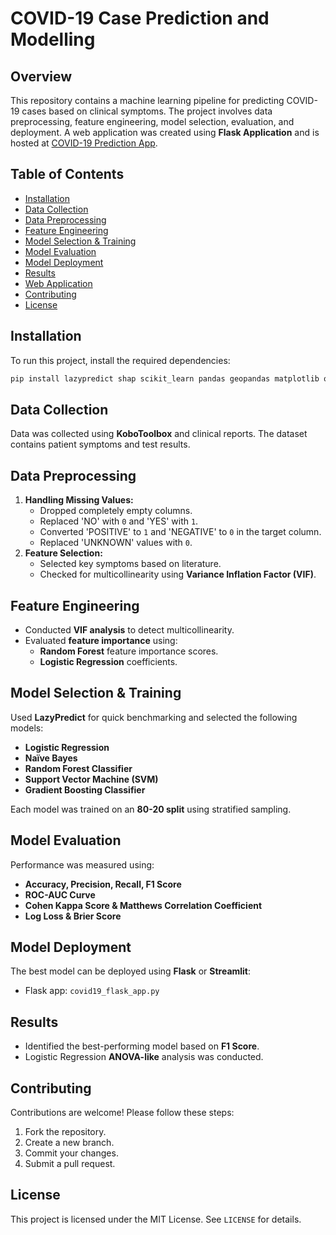# COVID-19 Case Prediction and Modelling

## Overview
This repository contains a machine learning pipeline for predicting COVID-19 cases based on clinical symptoms. The project involves data preprocessing, feature engineering, model selection, evaluation, and deployment. A web application was created using **Flask Application** and is hosted at [COVID-19 Prediction App](https://covid19test.streamlit.app/).

## Table of Contents
- [Installation](#installation)
- [Data Collection](#data-collection)
- [Data Preprocessing](#data-preprocessing)
- [Feature Engineering](#feature-engineering)
- [Model Selection & Training](#model-selection--training)
- [Model Evaluation](#model-evaluation)
- [Model Deployment](#model-deployment)
- [Results](#results)
- [Web Application](#web-application)
- [Contributing](#contributing)
- [License](#license)

## Installation
To run this project, install the required dependencies:
```bash
pip install lazypredict shap scikit_learn pandas geopandas matplotlib openpyxl statsmodels joblib
```

## Data Collection
Data was collected using **KoboToolbox** and clinical reports. The dataset contains patient symptoms and test results.

## Data Preprocessing
1. **Handling Missing Values:**
   - Dropped completely empty columns.
   - Replaced 'NO' with `0` and 'YES' with `1`.
   - Converted 'POSITIVE' to `1` and 'NEGATIVE' to `0` in the target column.
   - Replaced 'UNKNOWN' values with `0`.
2. **Feature Selection:**
   - Selected key symptoms based on literature.
   - Checked for multicollinearity using **Variance Inflation Factor (VIF)**.

## Feature Engineering
- Conducted **VIF analysis** to detect multicollinearity.
- Evaluated **feature importance** using:
  - **Random Forest** feature importance scores.
  - **Logistic Regression** coefficients.

## Model Selection & Training
Used **LazyPredict** for quick benchmarking and selected the following models:
- **Logistic Regression**
- **Naïve Bayes**
- **Random Forest Classifier**
- **Support Vector Machine (SVM)**
- **Gradient Boosting Classifier**

Each model was trained on an **80-20 split** using stratified sampling.

## Model Evaluation
Performance was measured using:
- **Accuracy, Precision, Recall, F1 Score**
- **ROC-AUC Curve**
- **Cohen Kappa Score & Matthews Correlation Coefficient**
- **Log Loss & Brier Score**

## Model Deployment
The best model can be deployed using **Flask** or **Streamlit**:
- Flask app: `covid19_flask_app.py`

## Results
- Identified the best-performing model based on **F1 Score**.
- Logistic Regression **ANOVA-like** analysis was conducted.

## Contributing
Contributions are welcome! Please follow these steps:
1. Fork the repository.
2. Create a new branch.
3. Commit your changes.
4. Submit a pull request.

## License
This project is licensed under the MIT License. See `LICENSE` for details.

